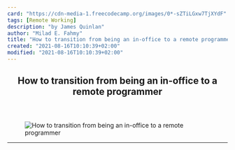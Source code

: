 ```yaml
---
card: "https://cdn-media-1.freecodecamp.org/images/0*-sZTiLGxw7TjXYdF"
tags: [Remote Working]
description: "by James Quinlan"
author: "Milad E. Fahmy"
title: "How to transition from being an in-office to a remote programmer"
created: "2021-08-16T10:10:39+02:00"
modified: "2021-08-16T10:10:39+02:00"
---
```

<div class="site-wrapper">
<main id="site-main" class="site-main outer">
<div class="inner">
<article class="post-full post tag-remote-working tag-programming tag-tech tag-travel tag-web-development ">
<header class="post-full-header">
<h1 class="post-full-title">How to transition from being an in-office to a remote programmer</h1>
</header>
<figure class="post-full-image">
<picture>
<source media="(max-width: 700px)" sizes="1px" srcset="data:image/gif;base64,R0lGODlhAQABAIAAAAAAAP///yH5BAEAAAAALAAAAAABAAEAAAIBRAA7 1w">
<source media="(min-width: 701px)" sizes="(max-width: 800px) 400px,
(max-width: 1170px) 700px,
1400px" srcset="https://cdn-media-1.freecodecamp.org/images/0*-sZTiLGxw7TjXYdF 300w,
https://cdn-media-1.freecodecamp.org/images/0*-sZTiLGxw7TjXYdF 600w,
https://cdn-media-1.freecodecamp.org/images/0*-sZTiLGxw7TjXYdF 1000w,
https://cdn-media-1.freecodecamp.org/images/0*-sZTiLGxw7TjXYdF 2000w">
<img onerror="this.style.display='none'" src="https://cdn-media-1.freecodecamp.org/images/0*-sZTiLGxw7TjXYdF" alt="How to transition from being an in-office to a remote programmer">
</picture>
</figure>
<section class="post-full-content">
<div class="post-content medium-migrated-article">
</div>
<hr>
</section>
</article>
</div>
</main>
</div>
<!-- Google Tag Manager (noscript) -->
<!-- End Google Tag Manager (noscript) -->
